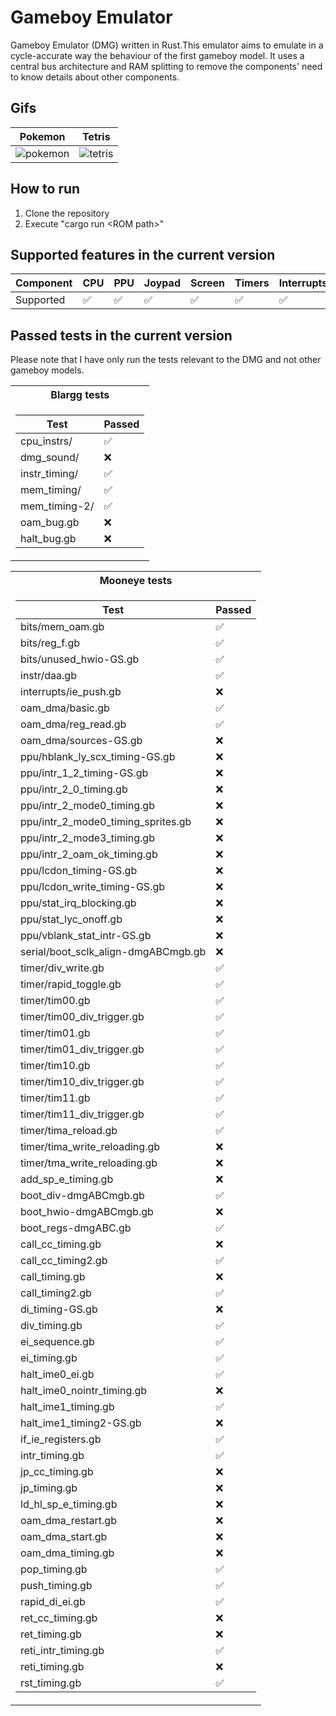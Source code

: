 # Gameboy Emulator

Gameboy Emulator (DMG) written in Rust.This emulator aims to emulate in a cycle-accurate way the behaviour of the first gameboy model.
It uses a central bus architecture and RAM splitting to remove the components' need to know details about other components.

## Gifs

Pokemon|Tetris
--|--
| ![pokemon](https://github.com/rbtms/Gameboy-Emulator/assets/14959143/cdd506ee-380b-4bad-a37a-8f42ea428382) |  ![tetris](https://github.com/rbtms/Gameboy-Emulator/assets/14959143/6a5a3487-45ba-4ef9-b03d-b3038401b72d) |

## How to run

1. Clone the repository
2. Execute "cargo run \<ROM path\>"

## Supported features in the current version
| Component | CPU | PPU | Joypad | Screen | Timers | Interrupts | DMA | MBC1 | MBC2 | MBC3 | MBC5 | Serial | APU |
|-----------|-----|-----|--------|--------|--------|------------|-----|------|------|------|------|-----|-----|
| Supported | ✅  | ✅   | ✅     | ✅     | ✅     | ✅          | ✅  | ✅   | ✅    | ✅   | ✅   | ❌  | ✅   |

## Passed tests in the current version

Please note that I have only run the tests relevant to the DMG and not other gameboy models.

<table>
<tr><th>Blargg tests</th>
<tr><td>

| Test          | Passed |
|---------------|--------|
| cpu_instrs/   | ✅     |
| dmg_sound/    | ❌     |
| instr_timing/ | ✅     |
| mem_timing/   | ✅     |
| mem_timing-2/ | ✅     |
| oam_bug.gb    | ❌     |
| halt_bug.gb   | ❌     |

</td></tr> </table>

<table>
<th>Mooneye tests</th></tr>
</td><td>

| Test          | Passed |
|---------------|--------|
| bits/mem_oam.gb                     | ✅ |
| bits/reg_f.gb                       | ✅ |
| bits/unused_hwio-GS.gb              | ✅ |
| instr/daa.gb                        | ✅ |
| interrupts/ie_push.gb               | ❌ |
| oam_dma/basic.gb                    | ✅ |
| oam_dma/reg_read.gb                 | ✅ |
| oam_dma/sources-GS.gb               | ❌ |
| ppu/hblank_ly_scx_timing-GS.gb      | ❌ |
| ppu/intr_1_2_timing-GS.gb           | ❌ |
| ppu/intr_2_0_timing.gb              | ❌ |
| ppu/intr_2_mode0_timing.gb          | ❌ |
| ppu/intr_2_mode0_timing_sprites.gb  | ❌ |
| ppu/intr_2_mode3_timing.gb          | ❌ |
| ppu/intr_2_oam_ok_timing.gb         | ❌ |
| ppu/lcdon_timing-GS.gb              | ❌ |
| ppu/lcdon_write_timing-GS.gb        | ❌ |
| ppu/stat_irq_blocking.gb            | ❌ |
| ppu/stat_lyc_onoff.gb               | ❌ |
| ppu/vblank_stat_intr-GS.gb          | ❌ |
| serial/boot_sclk_align-dmgABCmgb.gb | ❌ |
| timer/div_write.gb                  | ✅ |
| timer/rapid_toggle.gb               | ✅ |
| timer/tim00.gb                      | ✅ |
| timer/tim00_div_trigger.gb          | ✅ |
| timer/tim01.gb                      | ✅ |
| timer/tim01_div_trigger.gb          | ✅ |
| timer/tim10.gb                      | ✅ |
| timer/tim10_div_trigger.gb          | ✅ |
| timer/tim11.gb                      | ✅ |
| timer/tim11_div_trigger.gb          | ✅ |
| timer/tima_reload.gb                | ✅ |
| timer/tima_write_reloading.gb       | ❌ |
| timer/tma_write_reloading.gb        | ❌ |
| add_sp_e_timing.gb                  | ❌ |
| boot_div-dmgABCmgb.gb               | ✅ |
| boot_hwio-dmgABCmgb.gb              | ❌ |
| boot_regs-dmgABC.gb                 | ✅ |
| call_cc_timing.gb                   | ❌ |
| call_cc_timing2.gb                  | ✅ |
| call_timing.gb                      | ❌ |
| call_timing2.gb                     | ✅ |
| di_timing-GS.gb                     | ❌ |
| div_timing.gb                       | ✅ |
| ei_sequence.gb                      | ✅ |
| ei_timing.gb                        | ✅ |
| halt_ime0_ei.gb                     | ✅ |
| halt_ime0_nointr_timing.gb          | ❌ |
| halt_ime1_timing.gb                 | ✅ |
| halt_ime1_timing2-GS.gb             | ❌ |
| if_ie_registers.gb                  | ✅ |
| intr_timing.gb                      | ✅ |
| jp_cc_timing.gb                     | ❌ |
| jp_timing.gb                        | ❌ |
| ld_hl_sp_e_timing.gb                | ❌ |
| oam_dma_restart.gb                  | ❌ |
| oam_dma_start.gb                    | ❌ |
| oam_dma_timing.gb                   | ❌ |
| pop_timing.gb                       | ✅ |
| push_timing.gb                      | ✅ |
| rapid_di_ei.gb                      | ✅ |
| ret_cc_timing.gb                    | ❌ |
| ret_timing.gb                       | ❌ |
| reti_intr_timing.gb                 | ✅ |
| reti_timing.gb                      | ❌ |
| rst_timing.gb                       | ✅ |

</td></tr> </table>
